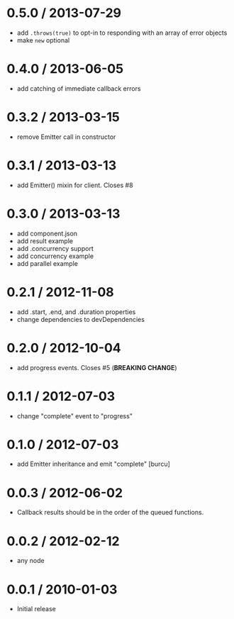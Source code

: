 
0.5.0 / 2013-07-29 
==================

 * add `.throws(true)` to opt-in to responding with an array of error objects 
 * make `new` optional

0.4.0 / 2013-06-05 
==================

 * add catching of immediate callback errors

0.3.2 / 2013-03-15 
==================

  * remove Emitter call in constructor

0.3.1 / 2013-03-13 
==================

  * add Emitter() mixin for client. Closes #8

0.3.0 / 2013-03-13 
==================

  * add component.json
  * add result example
  * add .concurrency support
  * add concurrency example
  * add parallel example

0.2.1 / 2012-11-08 
==================

  * add .start, .end, and .duration properties
  * change dependencies to devDependencies

0.2.0 / 2012-10-04 
==================

  * add progress events. Closes #5 (__BREAKING CHANGE__)

0.1.1 / 2012-07-03 
==================

  * change "complete" event to "progress"

0.1.0 / 2012-07-03 
==================

  * add Emitter inheritance and emit "complete" [burcu]

0.0.3 / 2012-06-02 
==================

  * Callback results should be in the order of the queued functions.

0.0.2 / 2012-02-12 
==================

  * any node

0.0.1 / 2010-01-03
==================

  * Initial release
